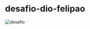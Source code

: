 # desafio-dio-felipao

![desafio](https://github.com/user-attachments/assets/be83bbe6-3880-4435-bd68-d1fea914731d)
